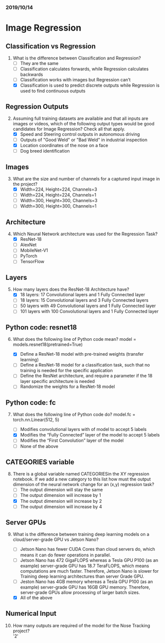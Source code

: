 ### 2019/10/14
# Image Regression

## Classification vs Regression
1. What is the difference between Classification and Regression?
   - [ ] They are the same
   - [ ] Classification calculates forwards, while Regression calculates backwards
   - [ ] Classification works with images but Regression can’t
   - [X] Classification is used to predict discrete outputs while Regression is used to find continuous outputs
   
## Regression Outputs
2. Assuming full training datasets are available and that all inputs are images or videos, which of the following output types would be good candidates for Image Regression? Check all that apply.
   - [X] Speed and Steering control outputs in autonomous driving
   - [ ] Outputs of "Good Weld" or "Bad Weld" in industrial inspection
   - [X] Location coordinates of the nose on a face
   - [ ] Dog breed identification

## Images
3. What are the size and number of channels for a captured input image in the project?
   - [X] Width=224, Height=224, Channels=3
   - [ ] Width=224, Height=224, Channels=1
   - [ ] Width=300, Height=300, Channels=3
   - [ ] Width=300, Height=300, Channels=1

## Architecture
4. Which Neural Network architecture was used for the Regression Task?
   - [X] ResNet-18
   - [ ] AlexNet
   - [ ] MobileNet-V1
   - [ ] PyTorch
   - [ ] TensorFlow

## Layers
5. How many layers does the ResNet-18 Architecture have?
   - [X] 18 layers: 17 Convolutional layers and 1 Fully Connected layer
   - [ ] 18 layers: 15 Convolutional layers and 3 Fully Connected layers
   - [ ] 50 layers with 49 Convolutional layers and 1 Fully Connected layer
   - [ ] 101 layers with 100 Convolutional layers and 1 Fully Connected layer

## Python code: resnet18
6. What does the following line of Python code mean?
model = models.resnet18(pretrained=True)

   - [X] Define a ResNet-18 model with pre-trained weights (transfer learning)
   - [ ] Define a ResNet-18 model for a classification task, such that no training is needed for the specific application
   - [ ] Define the ResNet architecture, and require a parameter if the 18 layer specific architecture is needed
   - [ ] Randomize the weights for a ResNet-18 model

## Python code: fc
7. What does the following line of Python code do?
model.fc = torch.nn.Linear(512, 5)

   - [ ] Modifies convolutional layers with of model to accept 5 labels
   - [X] Modifies the “Fully Connected” layer of the model to accept 5 labels
   - [ ] Modifies the “First Convolution” layer of the model
   - [ ] None of the above

## CATEGORIES variable
8. There is a global variable named CATEGORIESin the XY regression notebook. If we add a new category to this list how must the output dimension of the neural network change for an (x,y) regression task?
   - [ ] The output dimension will stay the same
   - [ ] The output dimension will increase by 1
   - [X] The output dimension will increase by 2
   - [ ] The output dimension will increase by 4

## Server GPUs
9. What is the difference between training deep learning models on a cloud/server-grade GPU vs Jetson Nano?


   - [ ] Jetson Nano has fewer CUDA Cores than cloud servers do, which means it can do fewer operations in parallel.
   - [ ] Jetson Nano has 472 GigaFLOPS whereas a Tesla GPU P100 (as an example) server-grade GPU has 18.7 TeraFLOPS, which means computations are much faster. Therefore, Jetson Nano is slower for Training deep learning architectures than server Grade GPU.
   - [ ] Jeston Nano has 4GB memory whereas a Tesla GPU P100 (as an example) server-grade GPU has 16GB GPU memory. Therefore, server-grade GPUs allow processing of larger batch sizes.
   - [X] All of the above

## Numerical Input
10. How many outputs are required of the model for the Nose Tracking project?    
  '2'
